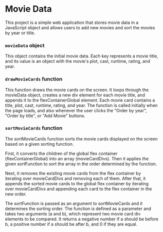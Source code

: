 # Movie Data
This project is a simple web application that stores movie data in a JavaScript object and allows users to add new movies and sort the movies by year or title.

### `movieData` object
This object contains the initial movie data. Each key represents a movie title, and its value is an object with the movie's plot, cast, runtime, rating, and year.

### `drawMovieCards` function
This function draws the movie cards on the screen. It loops through the movieData object, creates a new div element for each movie title, and appends it to the flexContainerGlobal element. Each movie card contains a title, plot, cast, runtime, rating, and year. The function is called initially when the page loads, and also whenever the user clicks the "Order by year", "Order by title", or "Add Movie" buttons.

### `sortMovieCards` function
The sortMovieCards function sorts the movie cards displayed on the screen based on a given sorting function.

First, it converts the children of the global flex container (flexContainerGlobal) into an array (movieCardDivs). Then it applies the given sortFunction to sort the array in the order determined by the function.

Next, it removes the existing movie cards from the flex container by iterating over movieCardDivs and removing each of them. After that, it appends the sorted movie cards to the global flex container by iterating over movieCardDivs and appending each card to the flex container in the new order.

The sortFunction is passed as an argument to sortMovieCards and it determines the sorting order. The function is defined as a parameter and takes two arguments (a and b), which represent two movie card div elements to be compared. It returns a negative number if a should be before b, a positive number if a should be after b, and 0 if they are equal.
